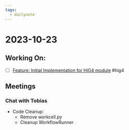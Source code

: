 ```yaml
---
tags:
  - dailynote
---
```


# 2023-10-23

## Working On:

- [ ] [Feature: Initial Implementation for HiG4 module](https://github.com/AD-SDL/hig_centrifuge_module/issues/1) #hig4

## Meetings

### Chat with Tobias

* Code Cleanup:
	* Remove workcell.py
	* Cleanup WorkflowRunner
